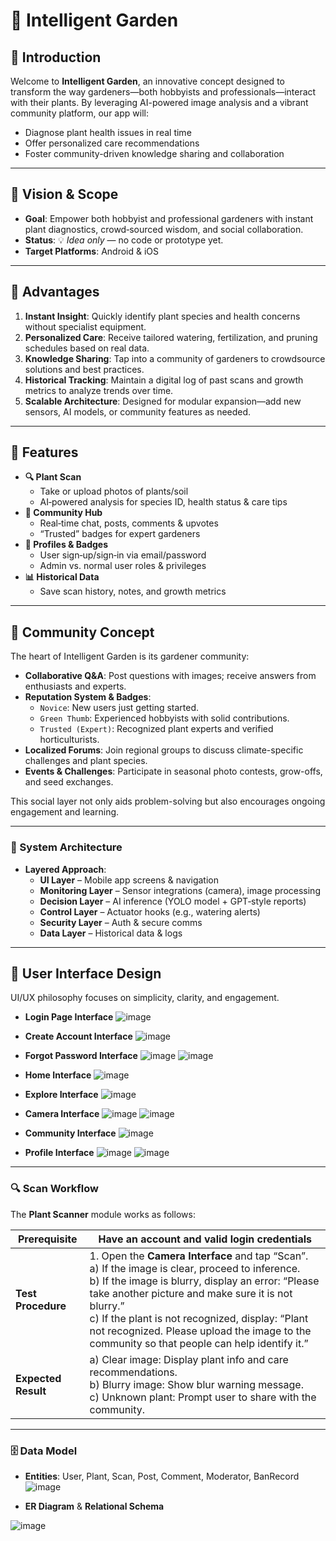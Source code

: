 <!--
  README.md for the "Intelligent Garden" Concept
  ------------------------------------------------
  This is a template/placeholder for a GitHub repo.
  No implementation exists—this is purely a design idea.
-->

# 🌱 Intelligent Garden

## 📖 Introduction
Welcome to **Intelligent Garden**, an innovative concept designed to transform the way gardeners—both hobbyists and professionals—interact with their plants. By leveraging AI-powered image analysis and a vibrant community platform, our app will:

- Diagnose plant health issues in real time
- Offer personalized care recommendations
- Foster community-driven knowledge sharing and collaboration

---

## 🎯 Vision & Scope

- **Goal**: Empower both hobbyist and professional gardeners with instant plant diagnostics, crowd‑sourced wisdom, and social collaboration.  
- **Status**: 💡 _Idea only_ — no code or prototype yet.  
- **Target Platforms**: Android  & iOS 

---

## 🌟 Advantages

1. **Instant Insight**: Quickly identify plant species and health concerns without specialist equipment.
2. **Personalized Care**: Receive tailored watering, fertilization, and pruning schedules based on real data.
3. **Knowledge Sharing**: Tap into a community of gardeners to crowdsource solutions and best practices.
4. **Historical Tracking**: Maintain a digital log of past scans and growth metrics to analyze trends over time.
5. **Scalable Architecture**: Designed for modular expansion—add new sensors, AI models, or community features as needed.

---

## 🚀 Features

- **🔍 Plant Scan**  
  - Take or upload photos of plants/soil  
  - AI‑powered analysis for species ID, health status & care tips  
- **💬 Community Hub**  
  - Real‑time chat, posts, comments & upvotes  
  - “Trusted” badges for expert gardeners  
- **👤 Profiles & Badges**  
  - User sign‑up/sign‑in via email/password  
  - Admin vs. normal user roles & privileges  
- **📊 Historical Data**  
  - Save scan history, notes, and growth metrics  

---

## 💬 Community Concept

The heart of Intelligent Garden is its gardener community:

- **Collaborative Q&A**: Post questions with images; receive answers from enthusiasts and experts.
- **Reputation System & Badges**: 
  - `Novice`: New users just getting started.
  - `Green Thumb`: Experienced hobbyists with solid contributions.
  - `Trusted (Expert)`: Recognized plant experts and verified horticulturists.
- **Localized Forums**: Join regional groups to discuss climate-specific challenges and plant species.
- **Events & Challenges**: Participate in seasonal photo contests, grow-offs, and seed exchanges.

This social layer not only aids problem-solving but also encourages ongoing engagement and learning.

---
### 📐 System Architecture

- **Layered Approach**:  
  - **UI Layer** – Mobile app screens & navigation  
  - **Monitoring Layer** – Sensor integrations (camera), image processing  
  - **Decision Layer** – AI inference (YOLO model + GPT‑style reports)  
  - **Control Layer** – Actuator hooks (e.g., watering alerts)  
  - **Security Layer** – Auth & secure comms  
  - **Data Layer** – Historical data & logs  



---

## 🎨 User Interface Design

UI/UX philosophy focuses on simplicity, clarity, and engagement. 

- **Login Page Interface**
  ![image](https://github.com/user-attachments/assets/2e7a8843-9f6b-42ca-98f0-b6565cd04c33)

- **Create Account Interface**
  ![image](https://github.com/user-attachments/assets/e656ee41-faa2-4a37-9bd4-7ac1903013c0)

- **Forgot Password Interface**
  ![image](https://github.com/user-attachments/assets/5576fff1-2696-4f84-a5fc-599a85b8a652)
  ![image](https://github.com/user-attachments/assets/dfc6adba-8c55-4a44-b1d2-94190c5f9180)

- **Home Interface**
  ![image](https://github.com/user-attachments/assets/cd1b36f7-8e79-4941-8ff7-1b1b992c68c7)

- **Explore Interface**
  ![image](https://github.com/user-attachments/assets/7c79801c-16ed-4929-a92a-8299890fc71c)

- **Camera Interface**
  ![image](https://github.com/user-attachments/assets/f3069d84-444f-487f-861b-02158c62ca2a)
  ![image](https://github.com/user-attachments/assets/2e3c0dae-2851-4ad6-a1c0-cae595122ddf)

- **Community Interface**
  ![image](https://github.com/user-attachments/assets/33a1063e-8d80-4729-831c-6b174b2e8856)

- **Profile Interface**
  ![image](https://github.com/user-attachments/assets/f2651b02-f81a-4ddd-baba-023282310966)
  ![image](https://github.com/user-attachments/assets/28c61f49-6d27-48f1-9893-e74525173719)


---
### 🔍 Scan Workflow

The **Plant Scanner** module works as follows:

| Prerequisite | Have an account and valid login credentials |
|--------------|----------------------------------------------|
| **Test Procedure** | 1. Open the **Camera Interface** and tap “Scan”.<br>a) If the image is clear, proceed to inference.<br>b) If the image is blurry, display an error: “Please take another picture and make sure it is not blurry.”<br>c) If the plant is not recognized, display: “Plant not recognized. Please upload the image to the community so that people can help identify it.” |
| **Expected Result** | a) Clear image: Display plant info and care recommendations.<br>b) Blurry image: Show blur warning message.<br>c) Unknown plant: Prompt user to share with the community. |

---
### 🗄️ Data Model

- **Entities**: User, Plant, Scan, Post, Comment, Moderator, BanRecord
![image](https://github.com/user-attachments/assets/531a51ba-8e83-4963-a9c6-7b428fd5a9e1)

- **ER Diagram** & **Relational Schema**

![image](https://github.com/user-attachments/assets/bbd678ef-23f9-46b9-9717-221c259a8b8b)



